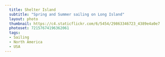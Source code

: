 ```yaml
---
  title: Shelter Island
  subtitle: "Spring and Summer sailing on Long Island"
  layout: photo
  thumbnail: https://c4.staticflickr.com/6/5454/29863346723_4389e4a0e7.jpg
  photoset: 72157674196362061
  tags:
  - Sailing
  - North America
  - USA
---
```

